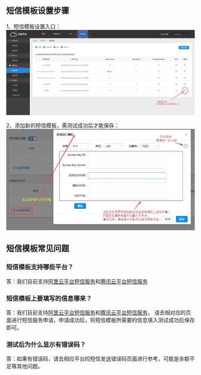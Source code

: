 ## 短信模板设置步骤

1、短信模板设置入口：
![](../image/mail1.jpg)

2、添加新的短信模板，需测试成功后才能保存：
![](../image/message1.jpg)


## 短信模板常见问题

### 短信模板支持哪些平台？
答：我们目前支持[阿里云平台短信服务](https://www.aliyun.com/product/sms)和[腾讯云平台短信服务](https://cloud.tencent.com/product/sms)

### 短信模板上要填写的信息哪来？
答：我们目前支持[阿里云平台短信服务](https://www.aliyun.com/product/sms)和[腾讯云平台短信服务](https://cloud.tencent.com/product/sms)，
    请去相对应的页面进行短信服务申请，申请成功后，将短信模板所需要的信息填入测试成功后保存即可。
    
### 测试后为什么显示有错误码？
答：如果有错误码，请去相应平台的短信发送错误码页面进行参考，可能是余额不足等其他问题。
    

    